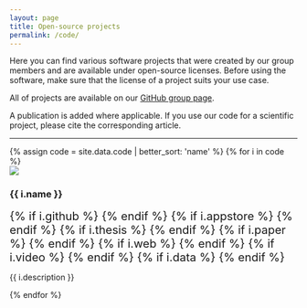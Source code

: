 ```yaml
---
layout: page
title: Open-source projects
permalink: /code/
---
```


Here you can find various software projects that were created by our group members and are available under open-source licenses. Before using the software, make sure that the license of a project suits your use case.

All of projects are available on our [GitHub group page](https://github.com/tudelft3d).

A publication is added where applicable. If you use our code for a scientific project, please cite the corresponding article.

- - -

<div class="row">
{% assign code = site.data.code | better_sort: 'name' %}
{% for i in code %}
  <div class="col-sm-4 col-md-3">
    <div class="thumbnail">
      <a href="{{ i.github }}"><img src="{{ "/img/code/" | append: i.image | prepend: site.baseurl }}"/></a>
      <div class="caption">
        <h3>{{ i.name }}</h3>
        <span style='font-size: 15pt'>
        {% if i.github %}
          <a href="{{ i.github }}"><i class="fab fa-github" title="github"></i></a> 
        {% endif %}
        {% if i.appstore %}
          <a href="{{ i.appstore }}"><i class="fab fa-apple" title="app store"></i></a> 
        {% endif %}        
        {% if i.thesis %}
          <a href="{{ i.thesis }}"><i class="fas fa-book" title="thesis"></i></a>
        {% endif %}
        {% if i.paper %}
          <a href="{{ i.paper }}"><i class="far fa-file-pdf" title="paper"></i></a>
        {% endif %}
        {% if i.web %}
          <a href="{{ i.web }}"><i class="fas fa-external-link-alt" title="external link"></i></a>
        {% endif %}
        {% if i.video %}
          <a href="{{ i.video }}"><i class="far fa-file-video" title="video"></i></a>
        {% endif %}
        {% if i.data %}
          <a href="{{ i.data }}"><i class="fas fa-database" title="data"></i></a>
        {% endif %}
        </span>
        <p>{{ i.description }}</p>
      </div>
    </div>
  </div>
{% endfor %}
</div>

